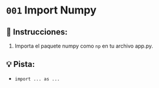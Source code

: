 # `001` Import Numpy

## 📝 Instrucciones:

1. Importa el paquete numpy como `np` en tu archivo app.py.

## 💡 Pista:

+ `import ... as ...`